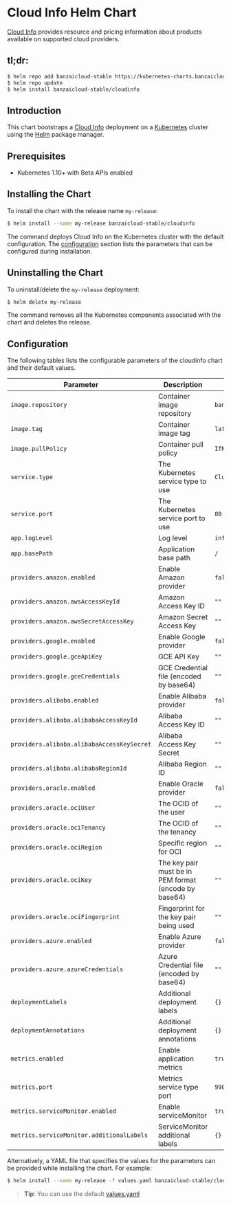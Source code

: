# Cloud Info Helm Chart

[Cloud Info](https://github.com/banzaicloud/cloudinfo) provides resource and pricing information about products available on supported cloud providers. 

## tl;dr:

```bash
$ helm repo add banzaicloud-stable https://kubernetes-charts.banzaicloud.com
$ helm repo update
$ helm install banzaicloud-stable/cloudinfo
```

## Introduction

This chart bootstraps a [Cloud Info](https://hub.helm.sh/charts/banzaicloud-stable/cloudinfo) deployment on a
[Kubernetes](http://kubernetes.io) cluster using the [Helm](https://helm.sh) package manager.

## Prerequisites

- Kubernetes 1.10+ with Beta APIs enabled

## Installing the Chart

To install the chart with the release name `my-release`:

```bash
$ helm install --name my-release banzaicloud-stable/cloudinfo
```

The command deploys Cloud Info on the Kubernetes cluster with the default configuration.
The [configuration](#configuration) section lists the parameters that can be configured during installation.

## Uninstalling the Chart

To uninstall/delete the `my-release` deployment:

```bash
$ helm delete my-release
```

The command removes all the Kubernetes components associated with the chart and deletes the release.

## Configuration

The following tables lists the configurable parameters of the cloudinfo chart and their default values.

| Parameter                                  | Description                                           | Default                 |
|--------------------------------------------|-------------------------------------------------------|-------------------------|
| `image.repository`                         | Container image repository                            | `banzaicloud/cloudinfo` |
| `image.tag`                                | Container image tag                                   | `latest`                |
| `image.pullPolicy`                         | Container pull policy                                 | `IfNotPresent`          |
| `service.type`                             | The Kubernetes service type to use                    | `ClusterIP`             |
| `service.port`                             | The Kubernetes service port to use                    | `80`                    |
| `app.logLevel`                             | Log level                                             | `info`                  |
| `app.basePath`                             | Application base path                                 | `/`                     |
| `providers.amazon.enabled`                 | Enable Amazon provider                                | `false`                 |
| `providers.amazon.awsAccessKeyId`          | Amazon Access Key ID                                  | `""`                    |
| `providers.amazon.awsSecretAccessKey`      | Amazon Secret Access Key                              | `""`                    |
| `providers.google.enabled`                 | Enable Google provider                                | `false`                 |
| `providers.google.gceApiKey`               | GCE API Key                                           | `""`                    |
| `providers.google.gceCredentials`          | GCE Credential file (encoded by base64)               | `""`                    |
| `providers.alibaba.enabled`                | Enable Alibaba provider                               | `false`                 |
| `providers.alibaba.alibabaAccessKeyId`     | Alibaba Access Key ID                                 | `""`                    |
| `providers.alibaba.alibabaAccessKeySecret` | Alibaba Access Key Secret                             | `""`                    |
| `providers.alibaba.alibabaRegionId`        | Alibaba Region ID                                     | `""`                    |
| `providers.oracle.enabled`                 | Enable Oracle provider                                | `false`                 |
| `providers.oracle.ociUser`                 | The OCID of the user                                  | `""`                    |
| `providers.oracle.ociTenancy`              | The OCID of the tenancy                               | `""`                    |
| `providers.oracle.ociRegion`               | Specific region for OCI                               | `""`                    |
| `providers.oracle.ociKey`                  | The key pair must be in PEM format (encode by base64) | `""`                    |
| `providers.oracle.ociFingerprint`          | Fingerprint for the key pair being used               | `""`                    |
| `providers.azure.enabled`                  | Enable Azure provider                                 | `false`                 |
| `providers.azure.azureCredentials`         | Azure Credential file (encoded by base64)             | `""`                    |
| `deploymentLabels`                         | Additional deployment labels                          | `{}`                    |
| `deploymentAnnotations`                    | Additional deployment annotations                     | `{}`                    |
| `metrics.enabled`                          | Enable application metrics                            | `true`                  |
| `metrics.port`                             | Metrics service type port                             | `9900`                  |
| `metrics.serviceMonitor.enabled`           | Enable serviceMonitor                                 | `true`                  |
| `metrics.serviceMonitor.additionalLabels`  | ServiceMonitor additional labels                      | `{}`                    |

Alternatively, a YAML file that specifies the values for the parameters can be provided while installing the chart. For example:

```bash
$ helm install --name my-release -f values.yaml banzaicloud-stable/cloudinfo
```

> **Tip**: You can use the default [values.yaml](values.yaml)

